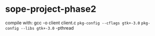# sope-project-phase2
compile with: gcc -o client client.c ``pkg-config --cflags gtk+-3.0`` ``pkg-config --libs gtk+-3.0`` -pthread
